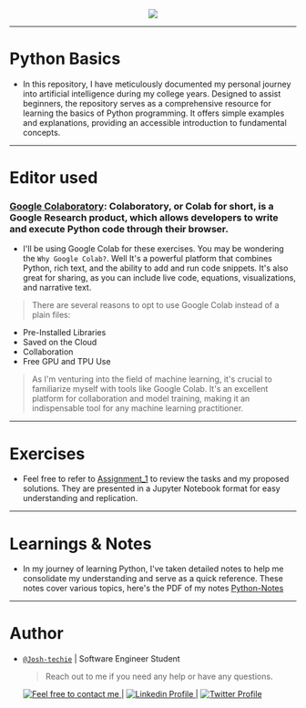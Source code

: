 <p align="center">
<img src ="https://icons.iconarchive.com/icons/papirus-team/papirus-apps/256/python-icon.png">
</p>

---

<h1> Python Basics </h1>

- In this repository, I have meticulously documented my personal journey into artificial intelligence during my college years. Designed to assist beginners, the repository serves as a comprehensive resource for learning the basics of Python programming. It offers simple examples and explanations, providing an accessible introduction to fundamental concepts.

---

<h1> Editor used </h1>

### [Google Colaboratory](https://colab.research.google.com/): Colaboratory, or Colab for short, is a Google Research product, which allows developers to write and execute Python code through their browser.

- I'll be using Google Colab for these exercises. You may be wondering the `Why Google Colab?`. Well It's a powerful platform that combines Python, rich text, and the ability to add and run code snippets. It's also great for sharing, as you can include live code, equations, visualizations, and narrative text.

> There are several reasons to opt to use Google Colab instead of a plain files:

- Pre-Installed Libraries
- Saved on the Cloud
- Collaboration
- Free GPU and TPU Use

> As I'm venturing into the field of machine learning, it's crucial to familiarize myself with tools like Google Colab. It's an excellent platform for collaboration and model training, making it an indispensable tool for any machine learning practitioner.

---

<h1> Exercises </h1>

- Feel free to refer to [Assignment_1](./Assignment_1.ipynb) to review the tasks and my proposed solutions. They are presented in a Jupyter Notebook format for easy understanding and replication.

---

<h1> Learnings & Notes </h1>

- In my journey of learning Python, I've taken detailed notes to help me consolidate my understanding and serve as a quick reference. These notes cover various topics, here's the PDF of my notes <a href="Python Notes.pdf"> Python-Notes</a>

---

<h1> Author </h1>

- [`@Josh-techie`](https://github.com/Josh-techie) | Software Engineer Student

  > Reach out to me if you need any help or have any questions.

  <a href="mailto:youssef.abouyahia@e-polytechnique.ma">
    <img alt="Feel free to contact me" src="https://img.shields.io/badge/-Ask_me_anything-blue?style=flat&logo=Gmail&logoColor=white&link=mailto:youssef.abouyahia@e-polytechnique.ma&color=3d85c6" />
  </a>
  <span> | </span>
    <a href="https://www.linkedin.com/in/youssef-abouyahia/">
        <img alt="Linkedin Profile" src="https://img.shields.io/badge/-Linkedin-0072b1?style=flat&logo=Linkedin&logoColor=white&link=https://www.linkedin.com/in/youssef-abouyahia/" />
    </a>
    <span> | </span>
    <a href="https://twitter.com/JoesephAb">
        <img alt="Twitter Profile" src="https://img.shields.io/badge/-Twitter-0072b1?style=flat&logo=Twitter&logoColor=white&link=https://twitter.com/JoesephAb&color=1DA1F2" />
    </a>

